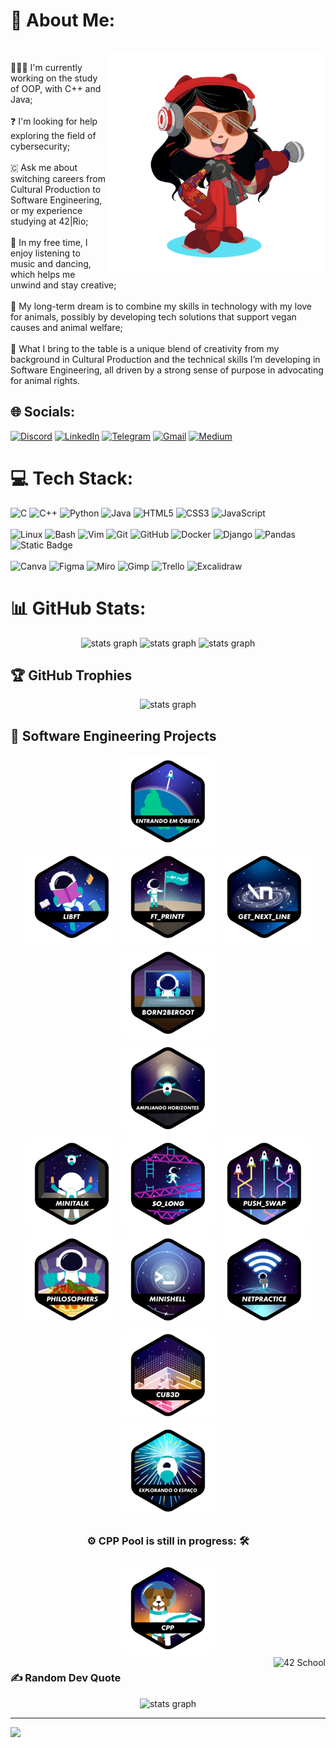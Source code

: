 # 💫 About Me:
<br clear="both">
<img align="right" height="350" src="./imgs/octocat.png"  />

👩🏻‍💻 I'm currently working on the study of OOP, with C++ and Java; <br><br>
❓ I'm looking for help exploring the field of cybersecurity;<br><br>
🇨 Ask me about switching careers from Cultural Production to Software Engineering, or my experience studying at 42|Rio;<br><br>
🎤 In my free time, I enjoy listening to music and dancing, which helps me unwind and stay creative;<br><br>
🦭 My long-term dream is to combine my skills in technology with my love for animals, possibly by developing tech solutions that support vegan causes and animal welfare;<br><br>
🎨 What I bring to the table is a unique blend of creativity from my background in Cultural Production and the technical skills I’m developing in Software Engineering, all driven by a strong sense of purpose in advocating for animal rights.<br><be>

## 🌐 Socials:
[![Discord](https://img.shields.io/badge/Discord-%237289DA.svg?logo=discord&logoColor=white)](http://discordapp.com/users/1145731625309704335) 
[![LinkedIn](https://img.shields.io/badge/LinkedIn-%230077B5.svg?logo=linkedin&logoColor=white)](https://linkedin.com/in/letícia-paixão-wermelinger)
[![Telegram](https://img.shields.io/badge/Telegram-while?style=flat&logo=telegram&logoColor=white&labelColor=%2336AEE2&color=%2336AEE2)](https://t.me/LethP)
[![Gmail](https://img.shields.io/badge/gmail-white?style=flat&logo=gmail&link=mailto%3Aleticiapwermelinger%40gmail.com)](mailto:leticiapwermelinger@gmail.com)
[![Medium](https://img.shields.io/badge/Medium-12100E?logo=medium&logoColor=white)](https://medium.com/@leticiapwermelinger) 

# 💻 Tech Stack:
![C](https://img.shields.io/badge/c-%2300599C.svg?style=plastic&logo=c&logoColor=white)
![C++](https://img.shields.io/badge/c++-%2300599C.svg?style=plastic&logo=c%2B%2B&logoColor=white)
![Python](https://img.shields.io/badge/python-%233776AB?style=plastic&logo=python&logoColor=yellow&link=https%3A%2F%2Flogospng.org%2Fwp-content%2Fuploads%2Fpython.png)
![Java](https://img.shields.io/badge/Java-ED8B00?style=plastic&logo=openjdk&logoColor=white)
![HTML5](https://img.shields.io/badge/html5-%23E34F26.svg?style=plastic&logo=html5&logoColor=white)
![CSS3](https://img.shields.io/badge/css3-%231572B6.svg?style=plastic&logo=css3&logoColor=white)
![JavaScript](https://img.shields.io/badge/javascript-%23323330.svg?style=plastic&logo=javascript&logoColor=%23F7DF1E)
<br><br>
![Linux](https://img.shields.io/badge/Linux-black?style=plastic&logo=linux&logoColor=%23FFAA02)
![Bash](https://img.shields.io/badge/Bash%20Script-%233C4549?style=plastic&logo=gnubash)
![Vim](https://img.shields.io/badge/Vim-%23009930?style=plastic&logo=vim&logoColor=%23CDCDCD%20)
![Git](https://img.shields.io/badge/git-%23F05033.svg?style=plastic&logo=git&logoColor=white)
![GitHub](https://img.shields.io/badge/github-%23121011.svg?style=plastic&logo=github&logoColor=white)
![Docker](https://img.shields.io/badge/Docker-%232496ED?style=plastic&logo=Docker&logoColor=white&link=https%3A%2F%2Flogospng.org%2Fwp-content%2Fuploads%2Fpython.png)
![Django](https://img.shields.io/badge/Django-%23092E20?style=plastic&logo=Django&logoColor=White&link=https%3A%2F%2Flogospng.org%2Fwp-content%2Fuploads%2Fpython.png)
![Pandas](https://img.shields.io/badge/Pandas-%23150458?style=plastic&logo=Pandas&logoColor=yellow&link=https%3A%2F%2Flogospng.org%2Fwp-content%2Fuploads%2Fpython.png)
![Static Badge](https://img.shields.io/badge/MongoDB-grey?style=plastic&logo=MongoDB&logoColor=%2347A248&link=https%3A%2F%2Flogospng.org%2Fwp-content%2Fuploads%2Fpython.png)
<br><br>
![Canva](https://img.shields.io/badge/Canva-%2300C4CC.svg?style=plastic&logo=Canva&logoColor=white)
![Figma](https://img.shields.io/badge/figma-%23F24E1E.svg?style=plastic&logo=figma&logoColor=white)
![Miro](https://img.shields.io/badge/Miro-%23050038?style=plastic&logo=Miro&logoColor=yellow&link=https%3A%2F%2Flogospng.org%2Fwp-content%2Fuploads%2Fpython.png)
![Gimp](https://img.shields.io/badge/Gimp-657D8B?style=plastic&logo=gimp&logoColor=FFFFFF)
![Trello](https://img.shields.io/badge/Trello-%23026AA7.svg?style=plastic&logo=Trello&logoColor=white)
![Excalidraw](https://img.shields.io/badge/Excalidraw-%236965DB?style=plastic&logo=Miro&logoColor=White&link=https%3A%2F%2Flogospng.org%2Fwp-content%2Fuploads%2Fpython.png)

# 📊 GitHub Stats:
<div align="center">
  <img src="https://github-readme-stats.vercel.app/api?username=leticia-paixao-wermelinger&theme=dark&hide_border=false&include_all_commits=true&count_private=true" height="150" alt="stats graph"  />
  <img src="https://github-readme-streak-stats.herokuapp.com/?user=leticia-paixao-wermelinger&theme=dark&hide_border=false" height="150" alt="stats graph"  />
  <img src="https://github-readme-stats.vercel.app/api/top-langs/?username=leticia-paixao-wermelinger&theme=dark&hide_border=false&include_all_commits=true&count_private=true&layout=compact" height="150" alt="stats graph"  />
</div>

## 🏆 GitHub Trophies
<div align="center">
  <img src="https://github-profile-trophy.vercel.app/?username=leticia-paixao-wermelinger&theme=radical&no-frame=true&no-bg=true&margin-w=4" height="150" alt="stats graph"  />
</div>

## 📓 Software Engineering Projects
<div align="center">
  <img src="./imgs/42_badges/phase_onen.png"/>
  <br>
  <a href="https://github.com/leticia-paixao-wermelinger/my_own_c_library"><img src="./imgs/42_badges/libftn.png"/></a>
  <a href="https://github.com/leticia-paixao-wermelinger/my_own_printf"><img src="./imgs/42_badges/ft_printfn.png"/></a>
  <a href="https://github.com/leticia-paixao-wermelinger/gnl"><img src="./imgs/42_badges/get_next_linen.png"/></a>
  <a href="#"><img src="./imgs/42_badges/born2berootn.png"/></a>
  <br>
  <img src="./imgs/42_badges/phase_twon.png"/>
  <br>
  <a href="https://github.com/leticia-paixao-wermelinger/Minitalk"><img src="./imgs/42_badges/minitalkn.png"/></a>
  <a href="https://github.com/leticia-paixao-wermelinger/so_long"><img src="./imgs/42_badges/so_longn.png"/></a>
  <a href="https://github.com/leticia-paixao-wermelinger/push_swap"><img src="./imgs/42_badges/push_swapn.png"/></a>
  <br>
  <a href="https://github.com/leticia-paixao-wermelinger/Philosophers"><img src="./imgs/42_badges/philosophersn.png"/></a>
  <a href="https://github.com/leticia-paixao-wermelinger/minishell"><img src="./imgs/42_badges/minishelln.png"/></a>
  <a href="#"><img src="./imgs/42_badges/netpracticen.png"/></a>
  <a href="https://github.com/leticia-paixao-wermelinger/Cub3D"><img src="./imgs/42_badges/cub3dn.png"/></a>
  <br>
  <a href="#"><img src="./imgs/42_badges/phase_threen.png"/></a>
  <br>
  <h3> ⚙️  CPP Pool is still in progress: 🛠️ </h3>
  <a href="https://github.com/leticia-paixao-wermelinger/cpp_exercices"><img src="./imgs/42_badges/cppn.png"/></a>
  <!--
  <a href="#"><img src="./imgs/42_badges/webservn.png"/></a>
  <a href="#"><img src="./imgs/42_badges/inceptionn.png"/></a>
  <a href="#"><img src="./imgs/42_badges/ft_transcendencen.png"/></a>
  -->
<!--  <h3> ⚙️ This README is currently under construction. Please check back soon for updates. 🛠️ </h3> -->
</div>
<img src="https://img.shields.io/badge/%7C%20Rio-black?style=for-the-badge&logo=42" height="40" alt="42 School" align="right">

<!--![42 School](https://img.shields.io/badge/%7C%20Rio-black?style=for-the-badge&logo=42)-->

### ✍️ Random Dev Quote
<div align="center">
  <img src="https://quotes-github-readme.vercel.app/api?type=vetical&theme=radical" height="400" alt="stats graph"  />
</div>

<!--### 🔝 Top Contributed Repo
<div align="center">
  <img src="https://github-contributor-stats.vercel.app/api?username=leticia-paixao-wermelinger&limit=5&theme=radical&combine_all_yearly_contributions=true" height="150" alt="stats graph"  />
</div>-->

---
[![](https://visitcount.itsvg.in/api?id=leticia-paixao-wermelinger&icon=2&color=5)](https://visitcount.itsvg.in)

<!-- Proudly created with the help of GPRM ( https://gprm.itsvg.in ) and of Profile Readme Generator ( https://profile-readme-generator.com/ ) -->
